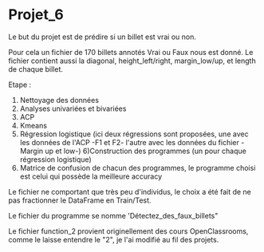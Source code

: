 # Projet_6
Le but du projet est de prédire si un billet est vrai ou non.

Pour cela un fichier de 170 billets annotés Vrai ou Faux nous est donné. Le fichier contient aussi la diagonal, height_left/right, margin_low/up, et length de chaque billet.

Etape : 

1) Nettoyage des données
2) Analyses univariées et bivariées
3) ACP
4) Kmeans
5) Régression logistique (ici deux régressions sont proposées, une avec les données de l'ACP -F1 et F2- l'autre avec les données du fichier -Margin up et low-)
6)Construction des programmes (un pour chaque régression logistique)
7) Matrice de confusion de chacun des programmes, le programme choisi est celui qui possède la meilleure accuracy

Le fichier ne comportant que très peu d'individus, le choix a été fait de ne pas fractionner le DataFrame en Train/Test.

Le fichier du programme se nomme 'Détectez_des_faux_billets"

Le fichier function_2 provient originellement des cours OpenClassrooms, comme le laisse entendre le "2", je l'ai modifié au fil des projets.
